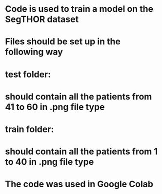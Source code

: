 # Code is used to train a model on the SegTHOR dataset
# Files should be set up in the following way

# test folder:
# should contain all the patients from 41 to 60 in .png file type

# train folder:
# should contain all the patients from 1 to 40 in .png file type

# The code was used in Google Colab
